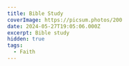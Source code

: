 ```yaml
---
title: Bible Study
coverImage: https://picsum.photos/200
date: 2024-05-27T19:05:06.000Z
excerpt: Bible study
hidden: true
tags:
  - Faith
---
```


